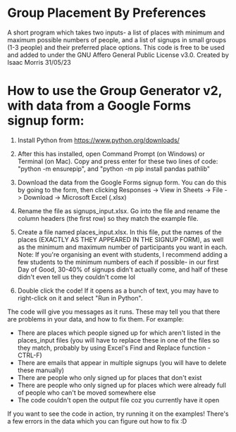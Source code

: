 # Group Placement By Preferences
A short program which takes two inputs- a list of places with minimum and maximum possible numbers of people, and a list of signups in small groups (1-3 people) and their preferred place options. This code is free to be used and added to under the GNU Affero General Public License v3.0.
Created by Isaac Morris 31/05/23

# How to use the Group Generator v2, with data from a Google Forms signup form:

1. Install Python from https://www.python.org/downloads/

2. After this has installed, open Command Prompt (on Windows) or Terminal (on Mac). Copy and press enter for these two lines of code:
"python -m ensurepip", and "python -m pip install pandas pathlib"

3. Download the data from the Google Forms signup form. You can do this by going to the form, then clicking
	Responses -> View in Sheets -> File -> Download -> Microsoft Excel (.xlsx)

4. Rename the file as signups_input.xlsx. Go into the file and rename the column headers (the first row) so they match the example file.

5. Create a file named places_input.xlsx. In this file, put the names of the places (EXACTLY AS THEY APPEARED IN THE SIGNUP FORM), as well as the minimum and maximum number of participants you want in each.
Note: If you're organising an event with students, I recommend adding a few students to the minimum numbers of each if possible- in our first Day of Good, 30-40% of signups didn't actually come, and half of these didn't even tell us they couldn't come lol

6. Double click the code! If it opens as a bunch of text, you may have to right-click on it and select "Run in Python".

The code will give you messages as it runs. These may tell you that there are problems in your data, and how to fix them. For example:
- There are places which people signed up for which aren't listed in the places_input files (you will have to replace these in one of the files so they match, probably by using Excel's Find and Replace function - CTRL-F)
- There are emails that appear in multiple signups (you will have to delete these manually)
- There are people who only signed up for places that don't exist
- There are people who only signed up for places which were already full of people who can't be moved somewhere else
- The code couldn't open the output file coz you currently have it open

If you want to see the code in action, try running it on the examples! There's a few errors in the data which you can figure out how to fix :D
